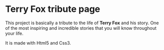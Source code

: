 # Terry Fox tribute page
<p>This project is basically a tribute to the life of <strong>Terry Fox</strong> and his story. One of the most inspiring and incredible stories that you will know throughout your life.</p>
<p>It is made with Html5 and Css3.<p>
